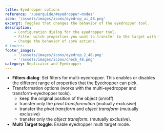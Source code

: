 ```yaml
---
title: Eyedropper options
reference: '/userguide/#eyedropper-modes'
icon: '/assets/images/icons/eyedrop_ui_48.png'
excerpt: Toggles that changes the behavior of the eyedropper tool.
description:
    - Configuration dialog for the eyedropper tool.
    - Filter witch properties you want to transfer to the target with the multi-eyedropper tool.
    - Change the behavior of some actions.
# footer:
footer_images:
    - '/assets/images/icons/eyedrop_2_48.png'
    - '/assets/images/icons/check_48.png'
category: Replicator and Eyedropper
---
```


- **Filters dialog**: Set filters for multi-eyedropper. This enables or disables the different range of properties that the Eyedropper can pick.
- Transformation options (works with the multi-eyedropper and transform-eyedropper tools).
  - keep the original position of the object (on/off)
  - transfer only the *pivot transformation* (mutually exclusive)
  - transfer the *pivot transform* and *object transform* (mutually exclusive)
  - transfer only the *object transform.* (mutually exclusive).
- **Multi Target toggle**: Enable eyedropper multi target mode.
